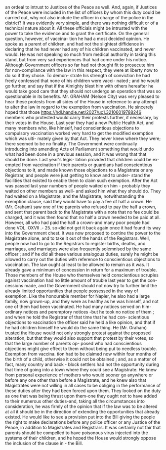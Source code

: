 an ordeal to intrust to Justices of the Peace as well. And, again, if Justices of the Peace were included in the list of officers by whom this duty could be carried out, why not also include the officer in charge of the police in the district? It was evidently very simple, and there was nothing difficult or of a technical nature about it. All these officials might be intrusted with the power to take the evidence and to grant the certificate. On the general question, however, of vaccina- tion he had a most decided opinion. He spoke as a parent of children, and had not the slightest diffidence in declaring that he had never had any of his children vaccinated, and never would. He was not speaking so much from medical authority in taking this stand, but from very sad experiences that had come under his notice. Although Government officers so far had not thought fit to prosecute him for non-compliance with the law in this respect, they were at liberty now to do so if they chose. To demon- strate his strength of conviction he had freely confessed that none of his children were vacci- nated ; and he would go further, and say that if the Almighty blest him with others hereafter he would take good care that they should not undergo an operation that was so questionable in its benefits. Mr. GRAHAM (Nelson City) was very pleased to hear these protests from all sides of the House in reference to any attempt to alter the law in regard to the exemption from vaccination. He sincerely hoped that those https://hdl.handle.net/2027/uc1.32106019788246 members who protested would carry their protests further, if necessary, by their votes in the House. Last year they had a new Public Health Act, and many members who, like himself, had conscientious objections to compulsory vaccination worked very hard to get the modified exemption which was ulti- mately given by that Act. They never knew where they were; there seemed to be no finality. The Government were continually introducing into amending Acts of Parliament something that would undo what had been done in a previous session, and it was wrong that that should be done. Last year's legis- lation provided that children could be ex- empted from vaccination if their parents or guardians had conscientious objections to it, and made known those objections to a Magistrate or any Registrar, and people were just getting to know and to under- stand the facilities that existed to enable them to claim such exemption. After the Act was passed last year numbers of people waited on him - probably they waited on other members as well- and asked him what they should do. They had waited on a Magistrate, and the Magistrate, notwithstanding the exemption clause, said they would have to pay a fee of half a crown. He (Mr. Graham) saw one of the parents who refused to pay the half a crown, and sent that parent back to the Magistrate with a note that no fee could be charged, and it was then found that no half a crown needed to be paid at all. However, all who had paid the half a crown-and many poor people had done VOL. OXVII .- 25. so-did not get it back again once it had found its way into the Government chest. It was now proposed to contine the power to the Magistrate alone, and to take it out of the hands of the Registrars. Well, people now had to go to the Registrars to register births, deaths, and marriages, and marriages were also frequently solemnised by the same officer ; and if he did all these various analogous duties, surely he might be allowed to carry out the duties with reference to conscientious objections to vaccination. The law ought at least to be allowed to remain as it was. It already gave a minimum of concession in return for a maximum of trouble. Those members of the House who themselves held conscientious scruples against vaccination had no little amount of trouble last year to get the con- cessions made, and the Government should not now try to further limit the already limited opportunities that people possessed in the way of exemption. Like the honourable member for Napier, he also had a large family, now grown-up, and they were as healthy as he was himself, and not one of them had been vaccinated. He had many notices served on him-ordinary notices and peremptory notices -but he took no notice of them ; and when he told the Registrar of that time that he had con- scientious objections to vaccination the officer said he held a like opinion, and that if he had children himself he would do the same thing. He (Mr. Graham) trusted the House would not only strongly protest against the proposed alteration, but that they would also support that protest by their votes, so that the large number of parents op- posed who had conscientious objections might give effect to them without being put to needless trouble. Exemption from vaccina. tion had to be claimed now within four months of the birth of a child, otherwise it could not be obtained ; and, as a matter of fact, many country and back - block settlers had not the opportunity during that time of going into a town where they could see a Magistrate. He knew from personal experience of mothers who would sooner go anywhere or before any one other than before a Magistrate, and he knew also that Magistrates were not willing in all cases to be obliging in the performance of these duties after they had been forced upon them. They looked on the duty as one that was being thrust upon them-one they ought not to have added to their numerous other duties-and, taking all the circumstances into consideration, he was firmly of the opinion that if the law was to be altered at all it should be in the direction of extending the opportunities that already existed. He would like to see a provision put into the Bill giving the people the right to make declarations before any police officer or any Justice of the Peace, in addition to Magistrates and Registrars. It was certainly not fair that parents should be compelled to have poisonous virus injected into the systems of their children, and he hoped the House would strongly oppose the inclusion of the clause in - the Bill. 